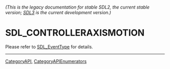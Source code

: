###### (This is the legacy documentation for stable SDL2, the current stable version; [SDL3](https://wiki.libsdl.org/SDL3/) is the current development version.)
# SDL_CONTROLLERAXISMOTION

Please refer to [SDL_EventType](SDL_EventType) for details.

----
[CategoryAPI](CategoryAPI), [CategoryAPIEnumerators](CategoryAPIEnumerators)

